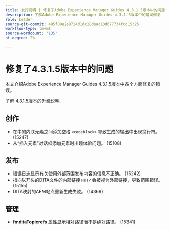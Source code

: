 ```yaml
---
title: 发行说明 | 修复了Adobe Experience Manager Guides 4.3.1.5版本中的问题
description: 了解Adobe Experience Manager Guides 4.3.1.5版本中的错误修复
role: Leader
source-git-commit: 485f88e2e8724d1dc28deac13d677734fcc15c25
workflow-type: tm+mt
source-wordcount: '135'
ht-degree: 2%

---
```



# 修复了4.3.1.5版本中的问题


本文介绍Adobe Experience Manager Guides 4.3.1.5版本中各个方面修复的错误。



了解 [4.3.1.5版本的升级说明](../release-info/upgrade-instructions-4-3-1-5.md).


## 创作

- 在中的内联元素之间添加空格 `<codeblock>` 导致生成的输出中出现换行符。 (15247)
- 从“插入元素”对话框添加元素时出现体验问题。 (15108)

## 发布

- 错误日志显示有关使用外部范围发布内容的信息不正确。 (15242)
- 指向以开头的DITA文件的内部链接 `HTTP` 会被视为外部链接，导致范围错误。 (15155)
- DITA映射的AEM站点重新生成失败。 (14369)

## 管理

- **fmditaTopicrefs** 属性显示相对路径而不是绝对路径。 (15341)

